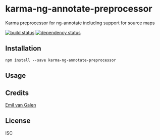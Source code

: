 # karma-ng-annotate-preprocessor

Karma preprocessor for ng-annotate including support for source maps

[![build status](https://secure.travis-ci.org/evangalen/karma-ng-annotate-preprocessor.svg)](http://travis-ci.org/evangalen/karma-ng-annotate-preprocessor)
[![dependency status](https://david-dm.org/evangalen/karma-ng-annotate-preprocessor.svg)](https://david-dm.org/evangalen/karma-ng-annotate-preprocessor)

## Installation

```
npm install --save karma-ng-annotate-preprocessor
```

## Usage

## Credits
[Emil van Galen](https://github.com/evangalen/)

## License

ISC
